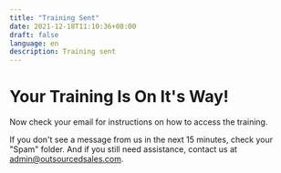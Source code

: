 ```yaml
---
title: "Training Sent"
date: 2021-12-18T11:10:36+08:00
draft: false
language: en
description: Training sent
---
```


# Your Training Is On It's Way!

Now check your email for instructions on how to access the training.

If you don't see a message from us in the next 15 minutes, check your "Spam" folder. And if you still need assistance, contact us at admin@outsourcedsales.com.


